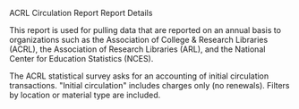 ACRL Circulation Report
Report Details

This report is used for pulling data that are reported on an annual basis to organizations such as the Association of College & Research Libraries (ACRL), the Association of Research Libraries (ARL), and the National Center for Education Statistics (NCES).

The ACRL statistical survey asks for an accounting of initial circulation transactions. "Initial circulation" includes charges only (no renewals). Filters by location or  material type are included. 

